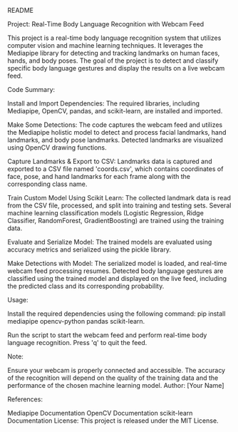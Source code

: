 README

Project: Real-Time Body Language Recognition with Webcam Feed

This project is a real-time body language recognition system that utilizes computer vision and machine learning techniques. It leverages the Mediapipe library for detecting and tracking landmarks on human faces, hands, and body poses. The goal of the project is to detect and classify specific body language gestures and display the results on a live webcam feed.

Code Summary:

Install and Import Dependencies: The required libraries, including Mediapipe, OpenCV, pandas, and scikit-learn, are installed and imported.

Make Some Detections: The code captures the webcam feed and utilizes the Mediapipe holistic model to detect and process facial landmarks, hand landmarks, and body pose landmarks. Detected landmarks are visualized using OpenCV drawing functions.

Capture Landmarks & Export to CSV: Landmarks data is captured and exported to a CSV file named 'coords.csv', which contains coordinates of face, pose, and hand landmarks for each frame along with the corresponding class name.

Train Custom Model Using Scikit Learn: The collected landmark data is read from the CSV file, processed, and split into training and testing sets. Several machine learning classification models (Logistic Regression, Ridge Classifier, RandomForest, GradientBoosting) are trained using the training data.

Evaluate and Serialize Model: The trained models are evaluated using accuracy metrics and serialized using the pickle library.

Make Detections with Model: The serialized model is loaded, and real-time webcam feed processing resumes. Detected body language gestures are classified using the trained model and displayed on the live feed, including the predicted class and its corresponding probability.

Usage:

Install the required dependencies using the following command: pip install mediapipe opencv-python pandas scikit-learn.

Run the script to start the webcam feed and perform real-time body language recognition. Press 'q' to quit the feed.

Note:

Ensure your webcam is properly connected and accessible.
The accuracy of the recognition will depend on the quality of the training data and the performance of the chosen machine learning model.
Author:
[Your Name]

References:

Mediapipe Documentation
OpenCV Documentation
scikit-learn Documentation
License:
This project is released under the MIT License.
